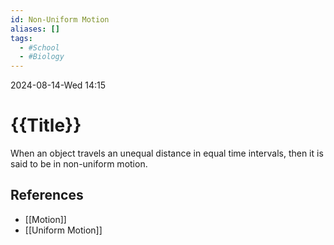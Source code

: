 ```yaml
---
id: Non-Uniform Motion
aliases: []
tags:
  - #School
  - #Biology
---
```


2024-08-14-Wed 14:15



# {{Title}}
When an object travels an unequal distance in equal time intervals, then it is said to be in non-uniform motion.



## References
- [[Motion]]
- [[Uniform Motion]]
